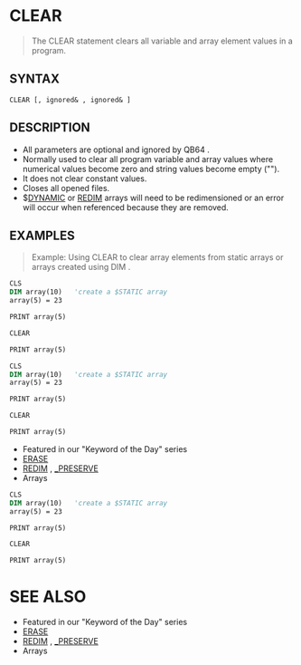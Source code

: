 # CLEAR
> The CLEAR statement clears all variable and array element values in a program.

## SYNTAX
`CLEAR [, ignored& , ignored& ]`

## DESCRIPTION
* All parameters are optional and ignored by QB64 .
* Normally used to clear all program variable and array values where numerical values become zero and string values become empty ("").
* It does not clear constant values.
* Closes all opened files.
* $[DYNAMIC](DYNAMIC.md) or [REDIM](REDIM.md) arrays will need to be redimensioned or an error will occur when referenced because they are removed.


## EXAMPLES
> Example: Using CLEAR to clear array elements from static arrays or arrays created using DIM .

```vb
CLS
DIM array(10)   'create a $STATIC array
array(5) = 23

PRINT array(5)

CLEAR

PRINT array(5)
```


```vb
CLS
DIM array(10)   'create a $STATIC array
array(5) = 23

PRINT array(5)

CLEAR

PRINT array(5)
```

* Featured in our "Keyword of the Day" series
* [ERASE](ERASE.md)
* [REDIM](REDIM.md) , [_PRESERVE](_PRESERVE.md)
* Arrays

```vb
CLS
DIM array(10)   'create a $STATIC array
array(5) = 23

PRINT array(5)

CLEAR

PRINT array(5)
```



# SEE ALSO
* Featured in our "Keyword of the Day" series
* [ERASE](ERASE.md)
* [REDIM](REDIM.md) , [_PRESERVE](_PRESERVE.md)
* Arrays

